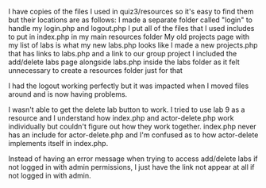 I have copies of the files I used in quiz3/resources so it's easy to find them but their locations are as follows:
I made a separate folder called "login" to handle my login.php and logout.php
I put all of the files that I used includes to put in index.php in my main resources folder
My old projects page with my list of labs is what my new labs.php looks like
I made a new projects.php that has links to labs.php and a link to our group project
I included the add/delete labs page alongside labs.php inside the labs folder as it felt unnecessary to create a resources folder just for that

I had the logout working perfectly but it was impacted when I moved files around and is now having problems.

I wasn't able to get the delete lab button to work. I tried to use lab 9 as a resource and I understand how index.php and actor-delete.php work individually but couldn't figure out how they work together. index.php never has an include for actor-delete.php and I'm confused as to how actor-delete implements itself in index.php.

Instead of having an error message when trying to access add/delete labs if not logged in with admin permissions, I just have the link not appear at all if not logged in with admin.
